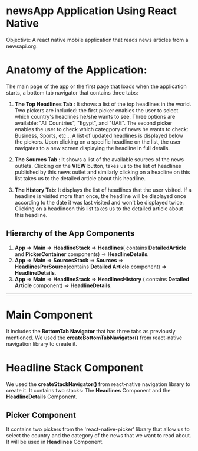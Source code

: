 # newsApp Application  Using React Native

Objective: A react native mobile application that reads news articles from a newsapi.org.

# Anatomy of the Application:

The main page of the app or the first page that loads when the application starts, a bottom tab navigator that contains three tabs:

1. **The Top Headlines Tab** : It shows a list of the top headlines in the world. Two pickers are included: the first picker enables the user to select which country's headlines he/she wants to see. Three options are available: "All Countries", "Egypt", and "UAE". The second picker enables the user to check which categpory of news he wants to check: Business, Sports, etc... A list of updated headlines is displayed below the pickers. Upon clicking on a specific headline on the list, the user navigates to a new screen displaying the headline in full details.

2. **The Sources Tab** : It shows a list of the available sources of the news outlets. Clicking on the **VIEW** button, takes us to the list of headlines published by this news outlet and similarly clicking on a headline on this list takes us to the detailed article about this headline. 

3. **The History Tab**: It displays the list of headlines that the user visited. If a headline is visited more than once, the headline will be displayed once according to the date it was last visited and won't be displayed twice. Clicking on a headlineon this list takes us to the detailed article about this headline. 

## Hierarchy of the App Components

1. **App** => **Main** => **HeadlineStack** => **Headlines**( contains **DetailedArticle** and **PickerContainer** components) => **HeadlineDetails**.
2. **App** => **Main** => **SourcesStack** => **Sources** => **HeadlinesPerSource**(contains **Detailed Article** component) => **HeadlineDetails**.
3. **App** => **Main** => **HeadlineStack** => **HeadlinesHistory** ( contains **Detailed Article** component) => **HeadlineDetails**.

---

# Main Component 

It includes the **BottomTab Navigator** that has three tabs as previously mentioned. We used the **createBottomTabNavigator()** from react-native navigation library to create it.

# Headline Stack Component

We used the **createStackNavigator()** from react-native navigation library to create it. It contains two stacks: The **Headlines** Component and the **HeadlineDetails** Component.

## Picker Component

It contains two pickers from the 'react-native-picker' library that allow us to select the country and the category of the news that we want to read about. It will be used in **Headlines** Component. 


